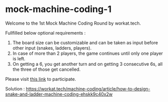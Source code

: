 # mock-machine-coding-1
Welcome to the 1st Mock Machine Coding Round by workat.tech.

Fullfilled below optional requirements :

1) The board size can be customizable and can be taken as input before other input (snakes, ladders, players).
2) In case of more than 2 players, the game continues until only one player is left.
3) On getting a 6, you get another turn and on getting 3 consecutive 6s, all the three of those get cancelled.

Please visit [this link](https://workat.tech/machine-coding/practice/snake-and-ladder-problem-zgtac9lxwntg) to participate.

Solution :
https://workat.tech/machine-coding/article/how-to-design-snake-and-ladder-machine-coding-ehskk9c40x2w

